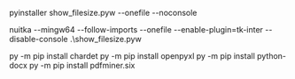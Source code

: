 pyinstaller show_filesize.pyw --onefile --noconsole

nuitka --mingw64 --follow-imports --onefile --enable-plugin=tk-inter --disable-console .\show_filesize.pyw

py -m pip install chardet
py -m pip install openpyxl
py -m pip install python-docx
py -m pip install pdfminer.six
